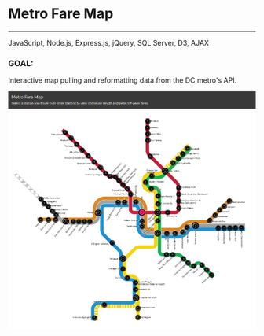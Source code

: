# Metro Fare Map
___

JavaScript, Node.js, Express.js, jQuery, SQL Server, D3, AJAX

### GOAL:
Interactive map pulling and reformatting data from the DC metro's API.


![website](./page.png?raw=true "Optional Title")

